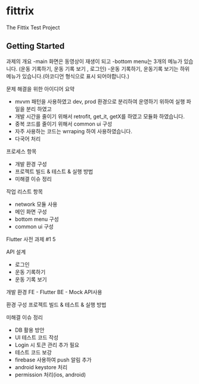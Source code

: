 # fittrix

The Fittix Test Project

## Getting Started

과제의 개요
-main 화면은 동영상이 재생이 되고
-bottom menu는 3개의 메뉴가 있습니다. (운동 기록하기, 운동 기록 보기 , 로그인)
-운동 기록하기, 운동기록 보기는 하위 메뉴가 있습니다.(아코디언 형식으로 표시 되어야합니다.)


문제 해결을 위한 아이디어 요약
- mvvm 패턴을 사용하였고 dev, prod 환경으로 분리하여 운영하기 위하여 실행 파일을 분리 하였고
- 개발 시간을 줄이기 위해서 retrofit, get_it, getX를 하였고 모듈화 하였습니다.
- 중복 코드를 줄이기 위해서 common ui 구성
- 자주 사용하는 코드는 wrraping 하여 사용하였습니다.
- 다국어 처리

프로세스 항목
- 개발 환경 구성
- 프로젝트 빌드 & 테스트 & 실행 방법
- 미해결 이슈 정리

작업 리스트 항목
- network 모듈 사용
- 메인 화면 구성
- bottom menu 구성
- common ui 구성

Flutter 사전 과제 #1 5

API 설계
- 로그인
- 운동 기록하기
- 운동 기록 보기

개발 환경
FE - Flutter
BE - Mock API사용

환경 구성
프로젝트 빌드 & 테스트 & 실행 방법

미해결 이슈 정리
- DB 활용 방안
- UI 테스트 코드 작성
- Login 시 토큰 관리 추가 필요
- 테스트 코드 보강
- firebase 사용하여 push 알림 추가
- android keystore 처리
- permission 처리(ios, android)